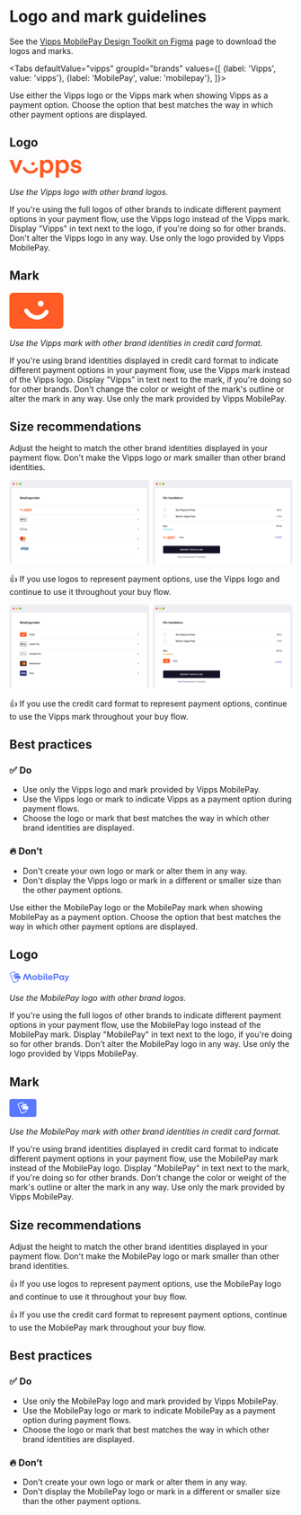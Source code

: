 <!-- START_METADATA
---
title: Vipps MobilePay logo and mark guidelines
sidebar_label: Logo and mark guidelines
sidebar_position: 30
hide_table_of_contents: true
pagination_next: null
pagination_prev: null
---

import ApiSchema from '@theme/ApiSchema';
import Tabs from '@theme/Tabs';
import TabItem from '@theme/TabItem';

END_METADATA -->

# Logo and mark guidelines

See the [Vipps MobilePay Design Toolkit on Figma](https://www.figma.com/@vippsmobilepay) page to download the logos and marks.


<Tabs
defaultValue="vipps"
groupId="brands"
values={[
{label: 'Vipps', value: 'vipps'},
{label: 'MobilePay', value: 'mobilepay'},
]}>
<TabItem value="vipps">

Use either the Vipps logo or the Vipps mark when showing Vipps as a payment option. Choose the option that best matches the way in which other payment options are displayed.

## Logo

![Vipps logo](images/vipps/logo.svg)

*Use the Vipps logo with other brand logos.*

If you're using the full logos of other brands to indicate different payment options in your payment flow, use the Vipps logo instead of the Vipps mark. Display "Vipps" in text next to the logo, if you're doing so for other brands. Don't alter the Vipps logo in any way. Use only the logo provided by Vipps MobilePay.

## Mark

![Vipps mark](images/vipps/mark.svg)

*Use the Vipps mark with other brand identities in credit card format.*

If you're using brand identities displayed in credit card format to indicate different payment options in your payment flow, use the Vipps mark instead of the Vipps logo. Display "Vipps" in text next to the mark, if you're doing so for other brands. Don't change the color or weight of the mark's outline or alter the mark in any way. Use only the mark provided by Vipps MobilePay.

## Size recommendations

Adjust the height to match the other brand identities displayed in your payment flow. Don't make the Vipps logo or mark smaller than other brand identities.

![Checkout with Vipps logo](images/vipps/checkout-logo.svg)

👍 If you use logos to represent payment options, use the Vipps logo and continue to use it throughout your buy flow.

![Checkout with Vipps mark](images/vipps/checkout-mark.svg)

👍 If you use the credit card format to represent payment options, continue to use the Vipps mark throughout your buy flow.

## Best practices

### ✅ Do

* Use only the Vipps logo and mark provided by Vipps MobilePay.
* Use the Vipps logo or mark to indicate Vipps as a payment option during payment flows.
* Choose the logo or mark that best matches the way in which other brand identities are displayed.

### 🔥 Don’t

* Don't create your own logo or mark or alter them in any way.
* Don't display the Vipps logo or mark in a different or smaller size than the other payment options.

</TabItem>

<TabItem value="mobilepay">

Use either the MobilePay logo or the MobilePay mark when showing MobilePay as a payment option. Choose the option that best matches the way in which other payment options are displayed.

## Logo

![MobilePay logo](images/mobilepay/MP_logo.png)

*Use the MobilePay logo with other brand logos.*

If you're using the full logos of other brands to indicate different payment options in your payment flow, use the MobilePay logo instead of the MobilePay mark. Display "MobilePay" in text next to the logo, if you're doing so for other brands. Don't alter the MobilePay logo in any way. Use only the logo provided by Vipps MobilePay.


## Mark

![MobilePay mark](images/mobilepay/MP_mark.png)

*Use the MobilePay mark with other brand identities in credit card format.*

If you're using brand identities displayed in credit card format to indicate different payment options in your payment flow, use the MobilePay mark instead of the MobilePay logo. Display "MobilePay" in text next to the mark, if you're doing so for other brands. Don't change the color or weight of the mark's outline or alter the mark in any way. Use only the mark provided by Vipps MobilePay.


## Size recommendations

Adjust the height to match the other brand identities displayed in your payment flow. Don't make the MobilePay logo or mark smaller than other brand identities.

👍 If you use logos to represent payment options, use the MobilePay logo and continue to use it throughout your buy flow.

👍 If you use the credit card format to represent payment options, continue to use the MobilePay mark throughout your buy flow.

## Best practices

### ✅ Do

* Use only the MobilePay logo and mark provided by Vipps MobilePay.
* Use the MobilePay logo or mark to indicate MobilePay as a payment option during payment flows.
* Choose the logo or mark that best matches the way in which other brand identities are displayed.

### 🔥 Don’t

* Don't create your own logo or mark or alter them in any way.
* Don't display the MobilePay logo or mark in a different or smaller size than the other payment options.

</TabItem>

</Tabs>
